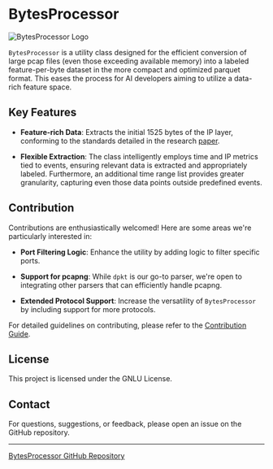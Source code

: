 # BytesProcessor

![BytesProcessor Logo](https://i.imgur.com/cTlLveD_d.webp?maxwidth=760&fidelity=grand)

`BytesProcessor` is a utility class designed for the efficient conversion of large pcap files (even those exceeding available memory) into a labeled feature-per-byte dataset in the more compact and optimized parquet format. This eases the process for AI developers aiming to utilize a data-rich feature space.

## Key Features
- **Feature-rich Data**: Extracts the initial 1525 bytes of the IP layer, conforming to the standards detailed in the research [paper](https://arxiv.org/pdf/2305.11039.pdf).
  
- **Flexible Extraction**: The class intelligently employs time and IP metrics tied to events, ensuring relevant data is extracted and appropriately labeled. Furthermore, an additional time range list provides greater granularity, capturing even those data points outside predefined events.

## Contribution

Contributions are enthusiastically welcomed! Here are some areas we're particularly interested in:

- **Port Filtering Logic**: Enhance the utility by adding logic to filter specific ports.
  
- **Support for pcapng**: While `dpkt` is our go-to parser, we're open to integrating other parsers that can efficiently handle pcapng.
  
- **Extended Protocol Support**: Increase the versatility of `BytesProcessor` by including support for more protocols.

For detailed guidelines on contributing, please refer to the [Contribution Guide](./CONTRIBUTING.md).

## License

This project is licensed under the GNLU License.

## Contact

For questions, suggestions, or feedback, please open an issue on the GitHub repository.

---

[BytesProcessor GitHub Repository](https://github.com/Master-Sorcerer/BytesProcessor)
